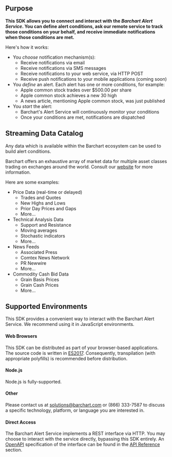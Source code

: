 ## Purpose

**This SDK allows you to connect and interact with the _Barchart Alert Service_. You can define alert conditions, ask our remote service to track those conditions on your behalf, and receive immediate notifications when those conditions are met.**

Here's how it works:

* You _choose_ notification mechanism(s):
	* Receive notifications via email
	* Receive notifications via SMS messages
	* Receive notifications to your web service, via HTTP POST
	* Receive push notifications to your mobile applications (coming soon)
* You _define_ an alert. Each alert has one or more conditions, for example:
	* Apple common stock trades over $500.00 per share
	* Apple common stock achieves a new 30 high
	* A news article, mentioning Apple common stock, was just published
* You _start_ the alert:
	* Barchart's Alert Service will continuously monitor your conditions
	* Once your conditions are met, notifications are dispatched

## Streaming Data Catalog

Any data which is available within the Barchart ecosystem can be used to build alert conditions.

Barchart offers an exhaustive array of market data for multiple asset classes trading on exchanges around the world. Consult our [website](https://www.barchart.com/solutions/data/market) for more information.

Here are some examples:

* Price Data (real-time or delayed)
	* Trades and Quotes
	* New Highs and Lows
	* Prior Day Prices and Gaps
	* More...
* Technical Analysis Data
	* Support and Resistance
	* Moving averages
	* Stochastic indicators
	* More...
* News Feeds
	* Associated Press
	* Comtex News Network
	* PR Newwire
	* More...
* Commodity Cash Bid Data
	* Grain Basis Prices
	* Grain Cash Prices
	* More...

## Supported Environments

This SDK provides a convenient way to interact with the Barchart Alert Service. We recommend using it in JavaScript environments.

#### Web Browsers

This SDK can be distributed as part of your browser-based applications. The source code is written in [ES2017](https://en.wikipedia.org/wiki/ECMAScript). Consequently, transpilation (with appropriate polyfills) is recommended before distribution.

#### Node.js

Node.js is fully-supported.

#### Other

Please contact us at solutions@barchart.com or (866) 333-7587 to discuss a specific technology, platform, or language you are interested in.

#### Direct Access

The Barchart Alert Service implements a REST interface via HTTP. You may choose to interact with the service directly, bypassing this SDK entirely. An [OpenAPI](https://www.openapis.org/) specification of the interface can be found in the [API Reference](/content/api) section.



